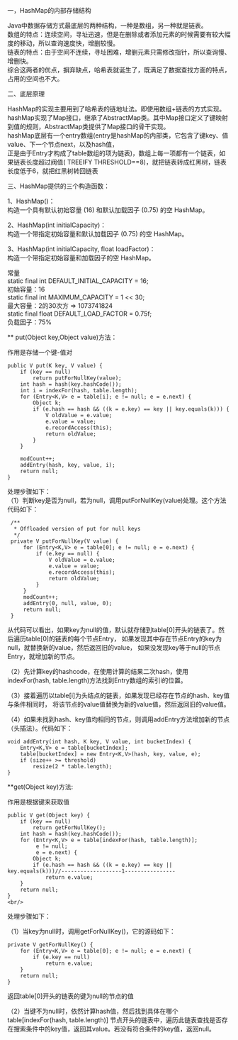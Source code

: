 一，HashMap的内部存储结构

Java中数据存储方式最底层的两种结构，一种是数组，另一种就是链表。<br/>
数组的特点：连续空间，寻址迅速，但是在删除或者添加元素的时候需要有较大幅度的移动，所以查询速度快，增删较慢。<br/>
链表的特点：由于空间不连续，寻址困难，增删元素只需修改指针，所以查询慢、增删快。<br/>
综合这两者的优点，摒弃缺点，哈希表就诞生了，既满足了数据查找方面的特点，占用的空间也不大。<br/>

二、底层原理

HashMap的实现主要用到了哈希表的链地址法。即使用数组+链表的方式实现。<br/>
hashMap实现了Map接口，继承了AbstractMap类。其中Map接口定义了键映射到值的规则，AbstractMap类提供了Map接口的骨干实现。<br/>
hashMap底层有一个entry数组(entry是hashMap的内部类，它包含了键key、值value、下一个节点next，以及hash值，<br/>
正是由于Entry才构成了table数组的项为链表)，数组上每一项都有一个链表，如果链表长度超过阀值( TREEIFY THRESHOLD==8)，就把链表转成红黑树，链表长度低于6，就把红黑树转回链表

三、HashMap提供的三个构造函数：

1、HashMap()：<br/>
构造一个具有默认初始容量 (16) 和默认加载因子 (0.75) 的空 HashMap。

2、HashMap(int initialCapacity)：<br/>
构造一个带指定初始容量和默认加载因子 (0.75) 的空 HashMap。

3、HashMap(int initialCapacity, float loadFactor)：<br/>
构造一个带指定初始容量和加载因子的空 HashMap。<br/>

常量<br/>
static final int DEFAULT_INITIAL_CAPACITY = 16;<br/>
初始容量：16<br/>
static final int MAXIMUM_CAPACITY = 1 << 30;<br/>
最大容量：2的30次方 => 1073741824<br/>
static final float DEFAULT_LOAD_FACTOR = 0.75f;<br/>
负载因子：75%<br/>

** put(Object key,Object value)方法：

作用是存储一个键-值对<br/>

    public V put(K key, V value) {
        if (key == null)
            return putForNullKey(value);
        int hash = hash(key.hashCode());
        int i = indexFor(hash, table.length);
        for (Entry<K,V> e = table[i]; e != null; e = e.next) {
            Object k;
            if (e.hash == hash && ((k = e.key) == key || key.equals(k))) {
                V oldValue = e.value;
                e.value = value;
                e.recordAccess(this);
                return oldValue;
            }
        }

        modCount++;
        addEntry(hash, key, value, i);
        return null;
    }
 
 处理步骤如下：<br/>
 （1）判断key是否为null，若为null，调用putForNullKey(value)处理。这个方法代码如下：<br/>
 
     /**
      * Offloaded version of put for null keys
      */
     private V putForNullKey(V value) {
         for (Entry<K,V> e = table[0]; e != null; e = e.next) {
             if (e.key == null) {
                 V oldValue = e.value;
                 e.value = value;
                 e.recordAccess(this);
                 return oldValue;
             }
         }
         modCount++;
         addEntry(0, null, value, 0);
         return null;
     }
     
     
从代码可以看出，如果key为null的值，默认就存储到table[0]开头的链表了。然后遍历table[0]的链表的每个节点Entry，
如果发现其中存在节点Entry的key为null，就替换新的value，然后返回旧的value，
如果没发现key等于null的节点Entry，就增加新的节点。<br/>

（2）先计算key的hashcode，在使用计算的结果二次hash，使用indexFor(hash, table.length)方法找到Entry数组的索引i的位置。<br/>

（3）接着遍历以table[i]为头结点的链表，如果发现已经存在节点的hash、key值与条件相同时，
将该节点的value值替换为新的value值，然后返回旧的value值。<br/>

（4）如果未找到hash、key值均相同的节点，则调用addEntry方法增加新的节点（头插法）。代码如下：<br/>

    void addEntry(int hash, K key, V value, int bucketIndex) {
        Entry<K,V> e = table[bucketIndex];
        table[bucketIndex] = new Entry<K,V>(hash, key, value, e);
        if (size++ >= threshold)
            resize(2 * table.length);
    }
    

**get(Object key)方法:

作用是根据键来获取值<br/>

    public V get(Object key) {  
        if (key == null)  
            return getForNullKey();  
        int hash = hash(key.hashCode());  
        for (Entry<K,V> e = table[indexFor(hash, table.length)];  
             e != null;  
             e = e.next) {  
            Object k;  
            if (e.hash == hash && ((k = e.key) == key || key.equals(k)))//-------------------1----------------  
                return e.value;  
        }  
        return null;  
    }  
    <br/>
处理步骤如下：<br/>

（1）当key为null时，调用getForNullKey()，它的源码如下：<br/>

    private V getForNullKey() {  
        for (Entry<K,V> e = table[0]; e != null; e = e.next) {  
            if (e.key == null)  
                return e.value;  
        }  
        return null;  
    }  
    
返回table[0]开头的链表的键为null的节点的值<br/>

（2）当键不为null时，依然计算hash值，然后找到具体在哪个table[indexFor(hash, table.length)]
节点开头的链表中，遍历此链表查找是否存在搜索条件中的key值，返回其value。若没有符合条件的key值，返回null。<br/>

